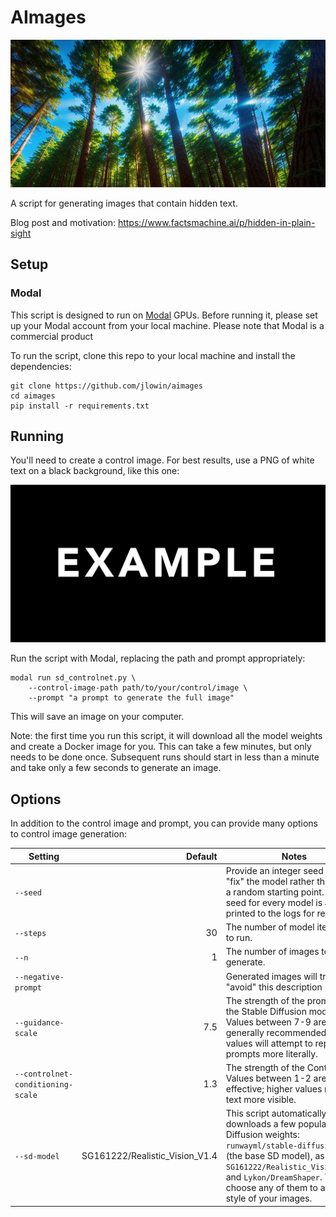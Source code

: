 # AImages
![](img/forest%20sky.png)

A script for generating images that contain hidden text.

Blog post and motivation: https://www.factsmachine.ai/p/hidden-in-plain-sight

## Setup
### Modal
This script is designed to run on [Modal](www.modal.com) GPUs. Before running it, please set up your Modal account from your local machine. Please note that Modal is a commercial product



To run the script, clone this repo to your local machine and install the dependencies:

```
git clone https://github.com/jlowin/aimages
cd aimages
pip install -r requirements.txt
```
## Running

You'll need to create a control image. For best results, use a PNG of white text on a black background, like this one: 

![](img/example.png)

Run the script with Modal, replacing the path and prompt appropriately:

```
modal run sd_controlnet.py \
    --control-image-path path/to/your/control/image \
    --prompt "a prompt to generate the full image" 
```

This will save an image on your computer.

Note: the first time you run this script, it will download all the model weights and create a Docker image for you. This can take a few minutes, but only needs to be done once. Subsequent runs should start in less than a minute and take only a few seconds to generate an image.


## Options

In addition to the control image and prompt, you can provide many options to control image generation:


| Setting | Default | Notes |
| --- | ---: | --- | 
| `--seed` | | Provide an integer seed value to "fix" the model rather than using a random starting point. The seed for every model is always printed to the logs for reference. |
| `--steps` | 30 | The number of model iterations to run. |
| `--n` | 1 | The number of images to generate. |
| `--negative-prompt` |  | Generated images will try to "avoid" this description |
| `--guidance-scale` | 7.5 | The strength of the prompt for the Stable Diffusion model. Values between 7-9 are generally recommended; higher values will attempt to represent prompts more literally. |
| `--controlnet-conditioning-scale` | 1.3 | The strength of the ControlNet. Values between 1-2 are effective; higher values make text more visible. |
| `--sd-model` | SG161222/Realistic_Vision_V1.4 |This script automatically downloads a few popular Stable Diffusion weights: `runwayml/stable-diffusion-v1-5` (the base SD model), as well as `SG161222/Realistic_Vision_V1.4`, and `Lykon/DreamShaper`. You can choose any of them to adjust the style of your images. |


